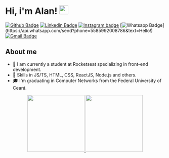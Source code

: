 # Hi, i'm Alan!  <img src="https://media.giphy.com/media/hvRJCLFzcasrR4ia7z/giphy.gif" width="28">


[![Github Badge](https://img.shields.io/badge/-Github-000?style=flat-square&logo=Github&logoColor=white&link=https://github.com/alancsoliveira)](https://github.com/alancsoliveira)
[![Linkedin Badge](https://img.shields.io/badge/-LinkedIn-blue?style=flat-square&logo=Linkedin&logoColor=white&link=https://www.linkedin.com/in/alancsoliveira/)](https://www.linkedin.com/in/alancsoliveira/)
[![Instagram badge](https://img.shields.io/badge/-Instagram-dc5273?style=flat-square&logo=Instagram&logoColor=white&link=https://www.instagram.com/alancs_oliveira/)](https://www.instagram.com/alancs_oliveira/)
[![Whatsapp Badge](https://img.shields.io/badge/-Whatsapp-4CA143?style=flat-square&labelColor=4CA143&logo=whatsapp&logoColor=white&link=https://api.whatsapp.com/send?phone=5585992008786&text=Hello!)](https://api.whatsapp.com/send?phone=5585992008786&text=Hello!)
[![Gmail Badge](https://img.shields.io/badge/-Gmail-c14438?style=flat-square&logo=Gmail&logoColor=white&link=mailto:alancristian964@gmail.com)](mailto:alancristian964@gmail.com)

## About me

- 🏢 I am currently a student at Rocketseat specializing in front-end development.
- 🔭 Skills in JS/TS, HTML, CSS, ReactJS, Node.js and others.
- 🎓 I'm graduating in Computer Networks from the Federal University of Ceará.


<div align="center">
  <a href="https://github.com/alancsoliveira">
  <img height="180em" src="https://github-readme-stats.vercel.app/api?username=alancsoliveira&show_icons=true&theme=dark&include_all_commits=true&count_private=true"/>
  <img height="180em" src="https://github-readme-stats.vercel.app/api/top-langs/?username=alancsoliveira&layout=compact&langs_count=7&theme=dark"/>
</div>

